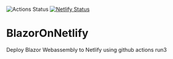 ![Actions Status](https://github.com/ramhemasri/BlazorOnNetlify/workflows/BlazorOnNetlify/badge.svg) [![Netlify Status](https://api.netlify.com/api/v1/badges/6e651ebe-f756-4372-9afa-b0cadfddea70/deploy-status)](https://app.netlify.com/sites/blazorwasm/deploys)
# BlazorOnNetlify
Deploy Blazor Webassembly to Netlify using github actions
run3


